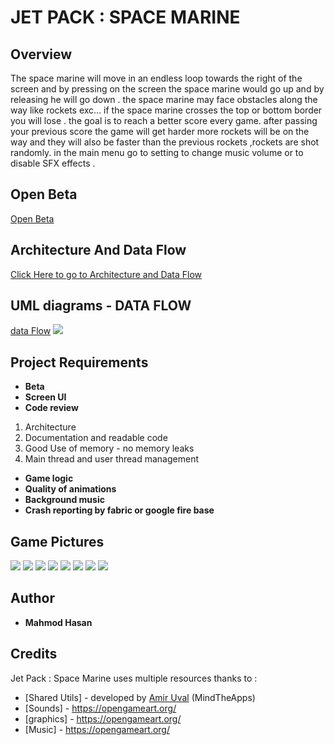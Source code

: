 ﻿# JET PACK : SPACE MARINE
## Overview
The space marine will move in an endless loop towards the right of the screen and by pressing on the screen the space marine would go up and by releasing he will go down .
the space marine may face obstacles along the way like rockets exc…
if the space marine crosses the top or bottom border you will lose .
the goal is to reach a better score every game.
after passing your previous score the game will get harder more rockets will be on the way and they will also be faster than the previous rockets ,rockets are shot randomly.
in the main menu go to setting to change music volume or to disable SFX effects .
## Open Beta
[Open Beta](https://play.google.com/store/apps/details?id=com.mahmod.battl.jetpack)
## Architecture And Data Flow
[Click Here to go to Architecture and Data Flow]( https://docs.google.com/document/d/1duEhr-1tbCmY6Ga9J5_5mXlDKZ3Cr-vg5gC0BWo7Lew/edit?usp=sharing"Architecture")
## UML diagrams - DATA FLOW
[data Flow](https://drive.google.com/file/d/1BKasyt2sR5oFI87u12i1EPIV9ryQbpqL/view?usp=sharing)
**![](https://lh5.googleusercontent.com/Edvd64JfF_XkdYuNgx6625rwJcrylaFilvYJvdLQP2xNAqcoPvwi6GoShg2Na1sZW-PJ-sdzBRqPNutostpc5lTQ9TFCkUptunBD4kKRlcNlBZyoNjVIUsIDWEL7A8vQZKqzKVrb)**

## Project Requirements 
-   **Beta**
-   **Screen UI** 
-   **Code review** 
1. Architecture
2. Documentation and readable code
3. Good Use of memory - no memory leaks
4. Main thread and user thread management
-   **Game logic** 
-   **Quality of animations** 
-   **Background music** 
-   **Crash reporting by fabric or google fire base** 

## Game Pictures 
**![](https://lh6.googleusercontent.com/a7TCR2mXpnlWLoA_KlpiIoSHy9PCdSsR3K1P-kB1gVM3-2EqSYjDpVNGaOhuGHhIkY_CgbR29Pjv0UIwzgBi6SNcNxShXW_l6TvI8iLM8uTg1_THJVa4HYW0DG8kj7I5ok0PTBOr)**
**![](https://lh5.googleusercontent.com/EFX23fkhp-H9-ils0qZJaneSWELhTy9aerQqCMEuPYBvj4sIb5JeRiC6zPw4bjGsRzMh16euswyisGn4LnLIIRUP2fJ86bIZKEZ0Tmt9mVPHkJLRC6OauW_0ZBNd36XNf9QE9sDh)**
**![](https://lh4.googleusercontent.com/-f-4y0-_7ZEVF-cewN-W1-XvZ8ZKM-vkqL6OrumHwuI8azd629DnI4eqI5mGG5UETjkSW9divD84DpzT-RaAnuu8Ek2AcPJ8re27C877YXn-vrK3NZnrS8bKo-mHpjjSCB4D-M7P)**
**![](https://lh5.googleusercontent.com/spsEBeiPhRTrokKt_-g8cKOOm_BWICNGjHxPEz3EBAyVCTmJI0eW-lUiV8ptEIHPq8wgGzBD54hx2fSa-4iUyQZ-jIr8EntJAYY-dMBssHWv7Ej9RlpHBnqHeCqLLAUmmb6fUtKw)**
**![](https://lh5.googleusercontent.com/ULhJNNxszkYcFwJOb9qXvsGdI08SHur49n3RpLg6x0R47OQJwBcNpo09QO2FGrykTmyQNXUpe0S5ZqMqOuuRpaSra_QLmZcSFzKvwXINP0gmtTYMlmVeFfhKbSXHK0YxZCd6_vFG)**
**![](https://lh5.googleusercontent.com/thSk2ZPBnEhYHpfpWxtx7LK6tNfEHn8KIVzDhUDR6ZBRd7tCDcITNkhB7EB884_duAiv-9k2rribHzscdcyBMO5_exmizwlV90l65-Z9YpvCPtz71pf7_mpXkgKiaPhIeeJJpl-h)**
**![](https://lh5.googleusercontent.com/thSk2ZPBnEhYHpfpWxtx7LK6tNfEHn8KIVzDhUDR6ZBRd7tCDcITNkhB7EB884_duAiv-9k2rribHzscdcyBMO5_exmizwlV90l65-Z9YpvCPtz71pf7_mpXkgKiaPhIeeJJpl-h)**
**![](https://lh5.googleusercontent.com/ULhJNNxszkYcFwJOb9qXvsGdI08SHur49n3RpLg6x0R47OQJwBcNpo09QO2FGrykTmyQNXUpe0S5ZqMqOuuRpaSra_QLmZcSFzKvwXINP0gmtTYMlmVeFfhKbSXHK0YxZCd6_vFG)**

## Author

* **Mahmod Hasan**
## Credits

Jet Pack : Space Marine uses multiple resources thanks to :

* [Shared Utils] - developed by [Amir Uval](https://github.com/auval) (MindTheApps)
* [Sounds] - https://opengameart.org/
* [graphics] - https://opengameart.org/
*  [Music] - https://opengameart.org/


<!--stackedit_data:
eyJoaXN0b3J5IjpbNDI0NDE4NTE1XX0=
-->